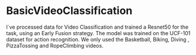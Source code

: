 # BasicVideoClassification
I`ve processed data for Video Classification and trained a Resnet50 for the task, using an Early Fusion strategy. The model was trained on the UCF-101 dataset for action recognition.
We only used the Basketball, Biking, Diving , PizzaTossing and RopeClimbing videos.
